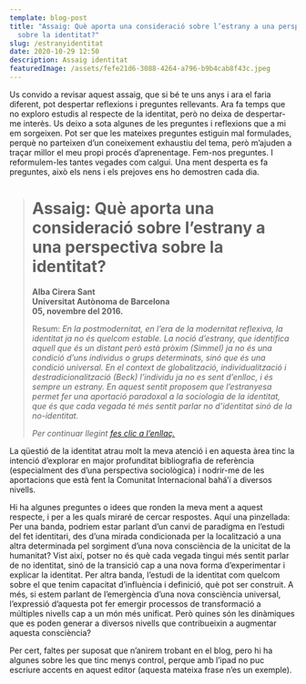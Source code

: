 ```yaml
---
template: blog-post
title: "Assaig: Què aporta una consideració sobre l’estrany a una perspectiva
  sobre la identitat?"
slug: /estranyidentitat
date: 2020-10-29 12:50
description: Assaig identitat
featuredImage: /assets/fefe21d6-3088-4264-a796-b9b4cab8f43c.jpeg
---
```

Us convido a revisar aquest assaig, que si bé te uns anys i ara el faria diferent, pot despertar reflexions i preguntes rellevants. Ara fa temps que no exploro estudis al respecte de la identitat, però no deixa de despertar-me interès. Us deixo a sota algunes de les preguntes i reflexions que a mi em sorgeixen. Pot ser que les mateixes preguntes estiguin mal formulades, perquè no parteixen d’un coneixement exhaustiu del tema, però m’ajuden a traçar millor el meu propi procés d’aprenentage. Fem-nos preguntes. I reformulem-les tantes vegades com calgui. Una ment desperta es fa preguntes, això els nens i els prejoves ens ho demostren cada dia.

> # Assaig: Què aporta una consideració sobre l’estrany a una perspectiva sobre la identitat?
>
> **Alba Cirera Sant**\
> **Universitat Autònoma de Barcelona**\
> **05, novembre del 2016.**
>
> Resum: *En la postmodernitat, en l’era de la modernitat reflexiva, la identitat ja no és quelcom estable. La noció d’estrany, que identifica aquell que és un distant però està pròxim (Simmel) ja no és una condició d’uns individus o grups determinats, sinó que és una condició universal. En el context de globalització, individualització i destradicionalització (Beck) l’individu ja no es sent d’enlloc, i és sempre un estrany. En aquest sentit proposem que l’estranyesa permet fer una aportació paradoxal a la sociologia de la identitat, que és que cada vegada té més sentit parlar no d’identitat sinó de la no-identitat.*
>
> *Per continuar llegint [fes clic a l’enllaç.](https://drive.google.com/file/d/146tPcnDjQu8VS1fb2Il5it7hPfe_KeOL/view?usp=sharing)*

La qüestió de la identitat atrau molt la meva atenció i en aquesta àrea tinc la intenció d’explorar en major profunditat bibliografia de referència  (especialment des d’una perspectiva sociològica) i nodrir-me de les aportacions que està fent la Comunitat Internacional bahá’í a diversos nivells. 

Hi ha algunes preguntes o idees que ronden la meva ment a aquest respecte, i per a les quals miraré de cercar respostes. Aquí una pinzellada: Per una banda, podriem estar parlant d’un canvi de paradigma en l’estudi del fet identitari, des d’una mirada condicionada per la localització a una altra determinada pel sorgiment d’una nova consciència de la unicitat de la humanitat? Vist així, potser no és què cada vegada tingui més sentit parlar de no identitat, sinó de la transició cap a una nova forma d’experimentar i explicar la identitat. Per altra banda, l’estudi de la identitat com quelcom sobre el que tenim capacitat d’influència i definició, què pot ser construit. A més, si estem parlant de l’emergència d’una nova consciència universal, l’expressió d’aquesta pot fer emergir processos de transformació a múltiples nivells cap a un món més unificat. Però quines són les dinàmiques que es poden generar a diversos nivells que contribueixin a augmentar aquesta consciència?

Per cert, faltes per suposat que n’anirem trobant en el blog, pero hi ha algunes sobre les que tinc menys control, perque amb l’ipad no puc escriure accents en aquest editor (aquesta mateixa frase n’es un exemple).